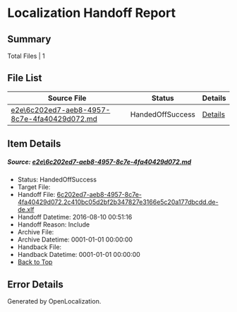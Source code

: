 # <a name='report-top'></a> Localization Handoff Report

## Summary
 Total Files | 1

## File List
 Source File | Status | Details 
 ----------- | ------ | ------- 
 [e2e\6c202ed7-aeb8-4957-8c7e-4fa40429d072.md](https://github.com/OpenLocalizationTestOrg/oltest/blob/ea1de998dc1c9c76e62350c6cc64e39805783520/e2e/6c202ed7-aeb8-4957-8c7e-4fa40429d072.md) | HandedOffSuccess | [Details](#0ffcf7fd11b4570cce62b3b6899e21942071e86c4)

## Item Details
##### <a name='0ffcf7fd11b4570cce62b3b6899e21942071e86c4'></a> Source: [e2e\6c202ed7-aeb8-4957-8c7e-4fa40429d072.md](https://github.com/OpenLocalizationTestOrg/oltest/blob/ea1de998dc1c9c76e62350c6cc64e39805783520/e2e/6c202ed7-aeb8-4957-8c7e-4fa40429d072.md)
* Status: HandedOffSuccess
* Target File: 
* Handoff File: [6c202ed7-aeb8-4957-8c7e-4fa40429d072.2c410bc05d2bf2b347827e3166e5c20a177dbcdd.de-de.xlf](https://github.com/OpenLocalizationTestOrg/olhandoff-e2e/blob/e719452ce459de34c091a90f578db45d37a1cfda/ol-handoff/OpenLocalizationTestOrg/ol-test-dede/ci/ht/6c202ed7-aeb8-4957-8c7e-4fa40429d072.2c410bc05d2bf2b347827e3166e5c20a177dbcdd.de-de.xlf)
* Handoff Datetime: 2016-08-10 00:51:16
* Handoff Reason: Include
* Archive File: 
* Archive Datetime: 0001-01-01 00:00:00
* Handback File: 
* Handback Datetime: 0001-01-01 00:00:00
* [Back to Top](#report-top)


## Error Details

Generated by OpenLocalization.
